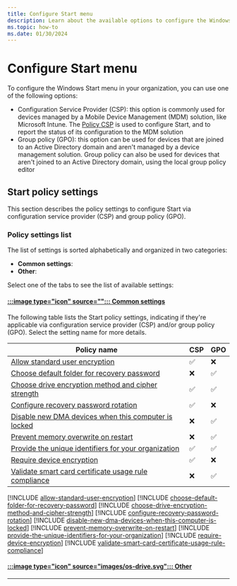```yaml
---
title: Configure Start menu
description: Learn about the available options to configure the Windows Start menu and how to configure them via Configuration Service Providers (CSP) or group policy (GPO).
ms.topic: how-to
ms.date: 01/30/2024
---
```


# Configure Start menu

To configure the Windows Start menu in your organization, you can use one of the following options:

- Configuration Service Provider (CSP): this option is commonly used for devices managed by a Mobile Device Management (MDM) solution, like Microsoft Intune. The [Policy CSP][WIN-1] is used to configure Start, and to report the status of its configuration to the MDM solution
- Group policy (GPO): this option can be used for devices that are joined to an Active Directory domain and aren't managed by a device management solution. Group policy can also be used for devices that aren't joined to an Active Directory domain, using the local group policy editor

## Start policy settings

This section describes the policy settings to configure Start via configuration service provider (CSP) and group policy (GPO).

### Policy settings list

The list of settings is sorted alphabetically and organized in two categories:

- **Common settings**:
- **Other**:

Select one of the tabs to see the list of available settings:

#### [:::image type="icon" source=""::: **Common settings**](#tab/common)

The following table lists the Start policy settings, indicating if they're applicable via configuration service provider (CSP) and/or group policy (GPO). Select the setting name for more details.

|Policy name| CSP | GPO |
|-|-|-|
|[Allow standard user encryption](#allow-standard-user-encryption)|✅|❌|
|[Choose default folder for recovery password](#choose-default-folder-for-recovery-password)|❌|✅|
|[Choose drive encryption method and cipher strength](#choose-drive-encryption-method-and-cipher-strength)|✅|✅|
|[Configure recovery password rotation](#configure-recovery-password-rotation)|✅|❌|
|[Disable new DMA devices when this computer is locked](#disable-new-dma-devices-when-this-computer-is-locked)|❌|✅|
|[Prevent memory overwrite on restart](#prevent-memory-overwrite-on-restart)|❌|✅|
|[Provide the unique identifiers for your organization](#provide-the-unique-identifiers-for-your-organization)|✅|✅|
|[Require device encryption](#require-device-encryption)|✅|❌|
|[Validate smart card certificate usage rule compliance](#validate-smart-card-certificate-usage-rule-compliance)|❌|✅|

[!INCLUDE [allow-standard-user-encryption](includes/allow-standard-user-encryption.md)]
[!INCLUDE [choose-default-folder-for-recovery-password](includes/choose-default-folder-for-recovery-password.md)]
[!INCLUDE [choose-drive-encryption-method-and-cipher-strength](includes/choose-drive-encryption-method-and-cipher-strength.md)]
[!INCLUDE [configure-recovery-password-rotation](includes/configure-recovery-password-rotation.md)]
[!INCLUDE [disable-new-dma-devices-when-this-computer-is-locked](includes/disable-new-dma-devices-when-this-computer-is-locked.md)]
[!INCLUDE [prevent-memory-overwrite-on-restart](includes/prevent-memory-overwrite-on-restart.md)]
[!INCLUDE [provide-the-unique-identifiers-for-your-organization](includes/provide-the-unique-identifiers-for-your-organization.md)]
[!INCLUDE [require-device-encryption](includes/require-device-encryption.md)]
[!INCLUDE [validate-smart-card-certificate-usage-rule-compliance](includes/validate-smart-card-certificate-usage-rule-compliance.md)]

#### [:::image type="icon" source="images/os-drive.svg"::: **Other**](#tab/os)

---

<!--links-->

[WIN-1]: /windows/client-management/mdm/policy-csp